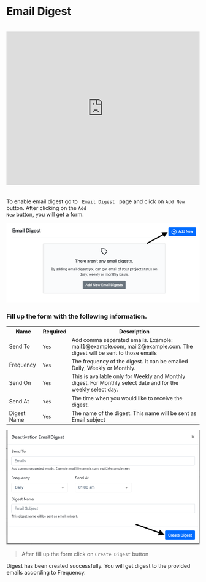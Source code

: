 # Email Digest

<br/>

<iframe width="100%" height="400" src="https://www.youtube.com/embed/3DdwmiC-9J0" frameborder="0" allow="accelerometer; autoplay; encrypted-media; gyroscope; picture-in-picture" allowfullscreen></iframe>

<br/>
<br/>

To enable email digest go to <code> Email Digest </code> page and click on <code>Add New</code> button. After clicking on the <code>Add New</code> button, you will get a form.

!['Email Digest'](../images/email-digest/email-digest.png) 
 
 ### Fill up the form with the following information.
 
 <table>
     <tr>
         <th>Name</th>
         <th>Required</th>
         <th>Description</th>
     </tr>
     <tr>
         <td> Send To </td>
         <td> <code>Yes</code> </td>
         <td> Add comma separated emails. Example: mail1@example.com, mail2@example.com. The digest will be sent to those emails </td>
     </tr>
     <tr>
         <td> Frequency </td>
         <td> <code>Yes</code> </td>
         <td> The frequency of the digest. It can be emailed Daily, Weekly or Monthly. </td>
     </tr>
     <tr>
         <td> Send On </td>
         <td> <code>Yes</code></td>
         <td> This is available only for Weekly and Monthly digest. For Monthly select date and for the weekly select day.  </td>
     </tr>
     <tr>
         <td> Send At </td>
         <td> <code>Yes</code> </td>
         <td> The time when you would like to receive the digest. </td>
     </tr>
     <tr>
         <td> Digest Name </td>
         <td> <code>Yes</code> </td>
         <td> The name of the digest. This name will be sent as Email subject </td>
     </tr>
 </table>
  
!['Email Digest form'](../images/email-digest/digest-form.png)

> After fill up the form click on <code>Create Digest</code> button 

Digest has been created successfully. You will get digest to the provided emails according to Frequency.   